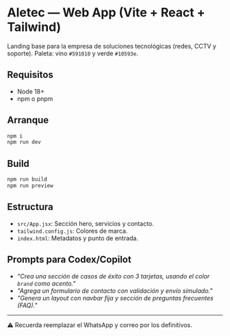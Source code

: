 # Aletec — Web App (Vite + React + Tailwind)

Landing base para la empresa de soluciones tecnológicas (redes, CCTV y soporte).
Paleta: vino `#591010` y verde `#10593e`.

## Requisitos
- Node 18+
- npm o pnpm

## Arranque
```bash
npm i
npm run dev
```

## Build
```bash
npm run build
npm run preview
```

## Estructura
- `src/App.jsx`: Sección hero, servicios y contacto.
- `tailwind.config.js`: Colores de marca.
- `index.html`: Metadatos y punto de entrada.

## Prompts para Codex/Copilot
- *"Crea una sección de casos de éxito con 3 tarjetas, usando el color `brand` como acento."*
- *"Agrega un formulario de contacto con validación y envío simulado."*
- *"Genera un layout con navbar fija y sección de preguntas frecuentes (FAQ)."*

---

⚠️ Recuerda reemplazar el WhatsApp y correo por los definitivos.

